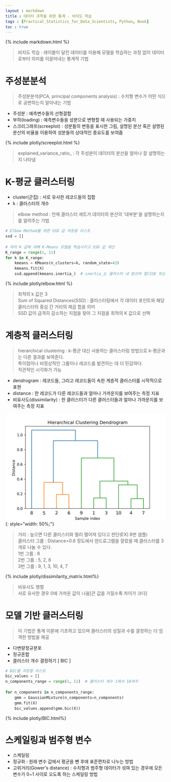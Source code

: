 ```yaml
---
layout : markdown
title : 데이터 과학을 위한 통계 - 비지도 학습
tags : [Practical_Statistics_for_Data_Scientists, Python, Book]
toc : true
---
```

{% include markdown.html %}

> 비지도 학습 : 레이블이 달린 데이터를 이용해 모델을 학습하는 과정 없이 데이터로부터 의미를 이끌어내는 통계적 기법

# 주성분분석

> 주성분분석(PCA, principal components analysis) : 수치형 변수가 어떤 식으로 공변하는지 알아내는 기법

- 주성분 : 예측변수들의 선형결합
- 부하(loading) : 예측변수들을 성분으로 변형할 때 사용되는 가중치
- 스크리그래프(screeplot) : 성분들의 변동을 표시한 그림, 설명된 분산 혹은 설명된 분산의 비율을 이용하여 성분들의 상대적인 중요도를 보여줌

{% include plotly/screeplot.html %}

> explained_variance_ratio_ : 각 주성분이 데이터의 분산을 얼마나 잘 설명하는지 나타냄

# K-평균 클러스터링

- cluster(군집) : 서로 유사한 레코드들의 집합
- k : 클러스터의 개수

> elbow method : 언제 클러스터 세트가 데이터의 분산의 '대부분'을 설명하는지를 알려주는 기법

```python
# Elbow Method를 위한 SSD 값 저장용 리스트
ssd = []

# 여러 K 값에 대해 K-Means 모델을 학습시키고 SSD 값 계산
K_range = range(1, 11)
for k in K_range:
    kmeans = KMeans(n_clusters=k, random_state=42)
    kmeans.fit(X)
    ssd.append(kmeans.inertia_)  # inertia_는 클러스터 내 분산의 합(SSE 또는 SSD)
```

{% include plotly/elbow.html %}

> 최적의 k 값은 3  
> Sum of Squared Distances(SSD) : 클러스터링에서 각 데이터 포인트와 해당 클러스터의 중심 간 거리의 제곱 합을 의미  
> SSD 값이 급격히 감소하는 지점을 찾아 그 지점을 최적의 K 값으로 선택

# 계층적 클러스터링

> hierarchical clustering : k-평균 대신 사용하는 클러스터링 방법으로 k-평균과는 다른 결과를 보여준다.  
> 특이점이나 비정상적인 그룹이나 레코드를 발견하는 데 더 민감하다.  
> 직관적인 시각화가 가능

- dendrogram : 레코드들, 그리고 레코드들이 속한 계층적 클러스터를 시작적으로 표현
- distance : 한 레코드가 다른 레코드들과 얼마나 가까운지를 보여주는 측정 지표
- 비유사도(dissimilarity) : 한 클러스터가 다른 클러스터들과 얼마나 가까운지를 보여주는 측정 지표

![hierarchical](/assets/images/data_scientists/Hierarchical.png){: style="width: 50%;"}

> 거리 : 높으면 다른 클러스터와 멀리 떨어져 있다고 판단(EX] 8번 샘플)  
> 클러스터 그룹 : Distance=0.6 정도에서 덴드로그램을 잘랐을 때 클러스터를 3개로 나눌 수 있다.  
> 1번 그룹 : 8  
> 2번 그룹 : 5, 2, 6  
> 3번 그룹 : 9, 1, 3, 10, 4, 7

{% include plotly/dissimilarity_matrix.html%}

> 비유사도 행렬  
> 서로 유사한 경우 0에 가까운 값이 나옴[큰 값을 가질수록 차이가 크다]

# 모델 기반 클러스터링

> 이 기법은 통계 이론에 기초하고 있으며 클러스터의 성질과 수를 결정하는 더 엄격한 방법을 제공

- 다변량정규분포
- 정규혼합
- 클러스터 개수 결정하기 [ BIC ]

```python
# BIC를 저장할 리스트
bic_values = []
n_components_range = range(1, 11)  # 클러스터 개수 1에서 10까지

for n_components in n_components_range:
    gmm = GaussianMixture(n_components=n_components)
    gmm.fit(X)
    bic_values.append(gmm.bic(X))
```

{% include plotly/BIC.html%}

# 스케일링과 범주형 변수

- 스케일링
- 정규화 : 원래 변수 값에서 평균을 뺀 후에 표준편차로 나누는 방법
- 고위거리(Gower's distance) : 수치형과 범주형 데이터가 섞여 있는 경우에 모든 변수가 0~1 사이로 오도록 하는 스케일링 방법
